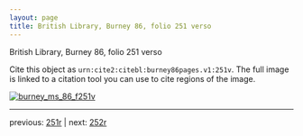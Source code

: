 ```yaml
---
layout: page
title: British Library, Burney 86, folio 251 verso
---
```


British Library, Burney 86, folio 251 verso

Cite this object as `urn:cite2:citebl:burney86pages.v1:251v`.  The full image is linked to a citation tool you can use to cite regions of the image.

[![burney_ms_86_f251v](http://www.homermultitext.org/iipsrv?IIIF=/project/homer/pyramidal/deepzoom/citebl/burney86imgs/v1/burney_ms_86_f251v.tif/full/800,/0/default.jpg)](http://www.homermultitext.org/ict2/?urn=urn:cite2:citebl:burney86imgs.v1:burney_ms_86_f251v) 

---

previous:  [251r](../251r/) | next: [252r](../252r/)